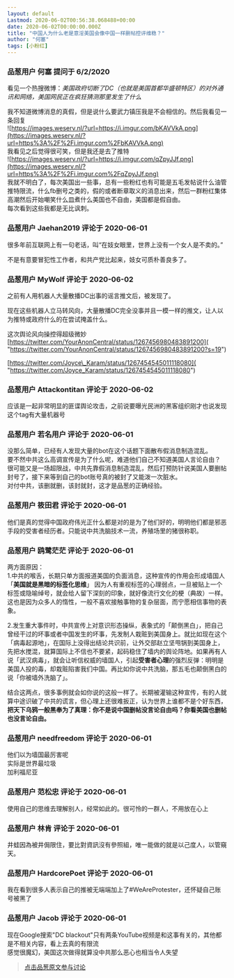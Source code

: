 ```yaml
---
layout: default
Lastmod: 2020-06-02T00:56:38.068488+00:00
date: 2020-06-02T00:00:00.000Z
title: "中国人为什么老是意淫美国会像中国一样删帖控评维稳？"
author: "何塞"
tags: [小粉红]
---
```



### 品葱用户 **何塞** 提问于 6/2/2020
    
看见一个热搜微博：_美国政府切断了DC（也就是美国首都华盛顿特区）的对外通讯和网络，美国网民正在疯狂猜测那里发生了什么_  
  
我不知道微博消息的真假，但是说什么要武力镇压我是不会相信的。然后我看见一条回复  
![https://images.weserv.nl/?url=https://i.imgur.com/bKAVVkA.png](https://images.weserv.nl/?url=https%3A%2F%2Fi.imgur.com%2FbKAVVkA.png)  
我看见之后觉得很可笑，但是我还是去了推特  
![https://images.weserv.nl/?url=https://i.imgur.com/qZpyJJf.png](https://images.weserv.nl/?url=https%3A%2F%2Fi.imgur.com%2FqZpyJJf.png)  
我就不明白了，每次美国出一些事，总有一些粉红也有可能是五毛发帖说什么油管推特限流，什么fb删号之类的，假的或者断章取义的消息出来，然后一群粉红集体高潮然后开始嘲笑什么皿煮什么美国也不自由，美国都是假自由。  
每次看到这些我都是无比讽刺。
    
                

### 品葱用户 **Jaehan2019** 评论于 2020-06-01
        
很多年前互联网上有一句老话，叫“在妓女眼里，世界上没有一个女人是不卖的。”  
  
不是有意要冒犯性工作者，和共产党比起来，妓女可质朴善良多了。
        
                

### 品葱用户 **MyWolf** 评论于 2020-06-02
        
之前有人用机器人大量散播DC出事的谣言推文后，被发现了。  
  
现在这些机器人立马转风向，大量散播DC完全没事并且一模一样的推文，让人以为推特或政府什么的在尝试掩盖什么。  
  
这次舆论风向操控得超级微妙  
[https://twitter.com/YourAnonCentral/status/1267456980483891200]( "https://twitter.com/YourAnonCentral/status/1267456980483891200?s=19")  
  
[https://twitter.com/Joyce\_Karam/status/1267454545011118080]( "https://twitter.com/Joyce_Karam/status/1267454545011118080")
        
                

### 品葱用户 **Attackontitan** 评论于 2020-06-02
        
应该是一起非常明显的匪谍舆论攻击，之前说要曝光民洲的黑客组织刚才也说发现这个tag有大量机器号
        
                

### 品葱用户 **若名用户** 评论于 2020-06-01
        
没那么简单，已经有人发现大量的bot在这个话题下面散布假消息制造混乱。  
要不然中共这么高调宣传是为了什么呢，难道他们自己不知道美国人言论自由？  
很可能又是一场超限战，中共先靠假消息制造混乱，然后打预防针说美国人要删帖封号了，接下来等到自己的bot账号真的被封了又能泼一次脏水。  
对付中共，该删就删，该封就封，这才是品葱的正确经验。
        
                

### 品葱用户 **筱田君** 评论于 2020-06-01
        
他们是真的觉得中国政府伟光正什么都是对的是为了他们好的，明明他们都是邪恶手段的受害者经历者。只能说中共洗脑技术一流，养殖场里的猪很称职。
        
                

### 品葱用户 **鸥鹭茫茫** 评论于 2020-06-01
        
两方面原因：  
1.中共的喉舌，长期只单方面报道美国的负面消息，这种宣传的作用会形成墙国人「**美国就是黑暗的标签化思维**」 因为人有重视标签的心理弱点，一旦被贴上一个标签或隐喻绰号，就会给人留下深刻的印象，就好像流行文化的梗（典故）一样。这也是因为众多人的惰性，一般不喜欢接触事物的复杂层面，而宁愿相信事物的表象。  
  
2.发生重大事件时，中共宣传上对意识形态操纵，表象式的「颠倒黑白」，把自己曾经干过的坏事或者中国发生的坏事，先发制人栽赃到美国身上。就比如现在这个「病毒起源地」，在国际上没得出结论共识前，让外交部赵立坚甩锅到美国身上，先把水搅混，就算国际上不信也不要紧，起码稳住了墙内的舆论阵地。如果再有人说「武汉病毒」，就会让听信权威的墙国人，引起**受害者心理**的强烈反弹：明明是美国人投的毒，却栽赃陷害我们中国。再比如你说中共洗脑，那五毛也颠倒黑白的说「你被墙外洗脑了」。  
  
结合这两点，很多事例就会如你说的这般一样了。长期被灌输这种宣传，有的人就算中途识破了中共的谎言，但心理上还很难扳正，认为世界上谁都不是个好东西，**把天下乌鸦一般黑奉为了真理：你不是说中国删帖没言论自由吗？你看美国也删帖也没言论自由。**
        
                

### 品葱用户 **needfreedom** 评论于 2020-06-01
        
他们以为墙国最厉害呢  
实际是世界最垃圾  
加利福尼亚
        
                

### 品葱用户 **范松忠** 评论于 2020-06-01
        
使用自己的思维去理解别人，经常如此的。很可怜的一群人，不用放在心上
        
                

### 品葱用户 **林肯** 评论于 2020-06-01
        
井蛙因為被井侷限住，要比對資訊沒有參照組，唯一能做的就是以己度人，以管窺天。
        
                

### 品葱用户 **HardcorePoet** 评论于 2020-06-01
        
我在看到很多人表示自己的推被无端端加上了#WeAreProtester，还怀疑自己账号被黑了
        
                

### 品葱用户 **Jacob** 评论于 2020-06-01
        
现在Google搜索"DC blackout"只有两条YouTube视频是和这事有关的，其他都是不相关内容，看上去真的有限流  
感觉很魔幻，美国这次做得就算没中共那么恶心也相当令人失望
        
                





> [点击品葱原文参与讨论](https://pincong.rocks/question/26556)

